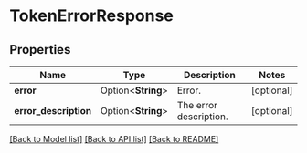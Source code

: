 # TokenErrorResponse

## Properties

Name | Type | Description | Notes
------------ | ------------- | ------------- | -------------
**error** | Option<**String**> | Error. | [optional]
**error_description** | Option<**String**> | The error description. | [optional]

[[Back to Model list]](../README.md#documentation-for-models) [[Back to API list]](../README.md#documentation-for-api-endpoints) [[Back to README]](../README.md)


